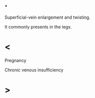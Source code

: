 # .

Superficial-vein enlargement and twisting.

It commonly presents in the legs.

# <

Pregnancy

Chronic venous insufficiency

# >
